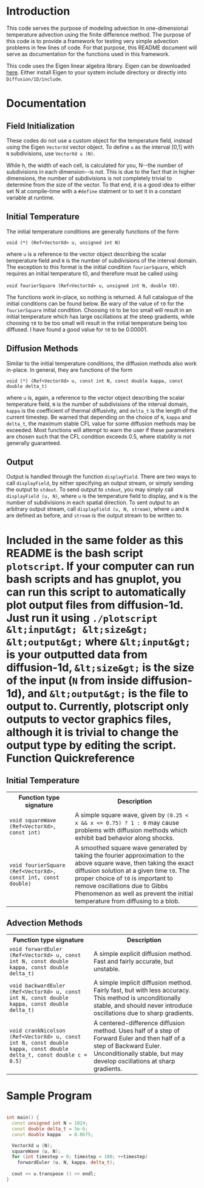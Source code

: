 Introduction
============

This code serves the purpose of modeling advection in one-dimensional temperature advection using the finite difference method. The purpose of this code is to provide a framework for testing very simple advection problems in few lines of code. For that purpose, this README document will serve as documentation for the functions used in this framework.

This code uses the Eigen linear algebra library. Eigen can be downloaded [here](http://www.eigen.tuxfamily.org). Either install Eigen to your system include directory or directly into `Diffusion/1D/include`.

Documentation
=============

Field Initialization
--------------------
These codes do not use a custom object for the temperature field, instead using the Eigen `VectorXd` vector object. To define `u` as the interval [0,1] with `N` subdivisions, use `VectorXd u (N)`. 

While h, the width of each cell, is calculated for you, N--the number of subdivisions in each dimension--is not. This is due to the fact that in higher dimensions, the number of subdivisions is not completely trivial to determine from the size of the vector. To that end, it is a good idea to either set N at compile-time with a `#define` statment or to set it in a constant variable at runtime.

Initial Temperature
-------------------
The initial temperature conditions are generally functions of the form

`void (*) (Ref<VectorXd> u, unsigned int N)`

where `u` is a reference to the vector object describing the scalar temperature field and `N` is the number of subdivisions of the interval domain. The exception  to this format is the initial condition `fourierSquare`, which requires an initial temperature t0, and therefore must be called using

`void fourierSquare (Ref<VectorXd> u, unsigned int N, double t0)`.

The functions work in-place, so nothing is returned. A full catalogue of the initial conditions can be found below. Be wary of the value of `t0` for the `fourierSquare` initial condition. Choosing `t0` to be too small will result in an initial temperature which has large oscillations at the steep gradients, while choosing `t0` to be too small will result in the initial temperature being too diffused. I have found a good value for `t0` to be 0.00001.

Diffusion Methods
-----------------
Similar to the initial temperature conditions, the diffusion methods also work in-place. In general, they are functions of the form

`void (*) (Ref<VectorXd> u, const int N, const double kappa, const double delta_t)`

where `u` is, again, a reference to the vector object describing the scalar temperature field, `N` is the number of subdivisions of the interval domain, `kappa` is the coefficient of thermal diffusivity, and `delta_t` is the length of the current timestep. Be warned that depending on the choice of `N`, `kappa` and `delta_t`, the maximum stable CFL value for some diffusion methods may be exceeded. Most functions will attempt to warn the user if these parameters are chosen such that the CFL condition exceeds 0.5, where stability is not generally guaranteed.

Output
------
Output is handled through the function `displayField`. There are two ways to call `displayField`, by either specifying an output stream, or simply sending the output to `stdout`. To send output to `stdout`, you may simply call `displayField (u, N)`, where `u` is the temperature field to display, and `N` is the number of subdivisions in each spatial direction. To sent output to an arbitrary output stream, call `displayField (u, N, stream)`, where `u` and `N` are defined as before, and `stream` is the output stream to be written to.

Included in the same folder as this README is the bash script `plotscript`. If your computer can run bash scripts and has gnuplot, you can run this script to automatically plot output files from diffusion-1d. Just run it using `./plotscript &lt;input&gt; &lt;size&gt; &lt;output&gt;` where `&lt;input&gt;` is your outputted data from diffusion-1d, `&lt;size&gt;` is the size of the input (`N` from inside diffusion-1d), and `&lt;output&gt;` is the file to output to. Currently, plotscript only outputs to vector graphics files, although it is trivial to change the output type by editing the script.
Function Quickreference
=======================

Initial Temperature
-------------------

<table>
  <tr>
    <th>Function type signature</th>
    <th>Description</th>
  </tr>
  <tr>
    <td><code>void squareWave (Ref&lt;VectorXd&gt;, const int)</code></td>
    <td>A simple square wave, given by <code>(0.25 &lt; x && x &lt;= 0.75) ? 1 : 0</code> may cause problems with diffusion methods which exhibit bad behavior along shocks.</td>
  </tr>
  <tr>
    <td><code>void fourierSquare (Ref&lt;VectorXd&gt;, const int, const double)</code></td>
    <td>A smoothed square wave generated by taking the fourier approximation to the above square wave, then taking the exact diffusion solution at a given time <code>t0</code>. The proper choice of <code>t0</code> is important to remove oscillations due to Gibbs Phenomenon as well as prevent the initial temperature from diffusing to a blob.</td>
  </tr>
</table>


Advection Methods
-----------------

<table>
  <tr>
    <th>Function type signature</th>
    <th>Description</th>
  </tr>
  <tr>
    <td><code>void forwardEuler (Ref&lt;VectorXd&gt; u, const int N, const double kappa, const double delta_t)</code></td>
    <td>A simple explicit diffusion method. Fast and fairly accurate, but unstable.</td>
  </tr>
  <tr>
    <td><code>void backwardEuler (Ref&lt;VectorXd&gt; u, const int N, const double kappa, const double delta_t)</code></td>
    <td>A simple implicit diffusion method. Fairly fast, but with less accuracy. This method is unconditionally stable, and should never introduce oscillations due to sharp gradients.</td>
  </tr>
  <tr>
    <td><code>void crankNicolson (Ref&lt;VectorXd&gt; u, const int N, const double kappa, const double delta_t, const double c = 0.5)</code></td>
    <td>A centered-difference diffusion method. Uses half of a step of Forward Euler and then half of a step of Backward Euler. Unconditionally stable, but may develop oscillations at sharp gradients.</td>
  </tr>
</table>

Sample Program
==============
```C++

int main() {
  const unsigned int N = 1024;
  const double delta_t = 5e-6;
  const double kappa   = 0.0675;

  VectorXd u (N);
  squareWave (u, N);
  for (int timestep = 0; timestep < 100; ++timestep)
    forwardEuler (u, N, kappa, delta_t);
 
  cout << u.transpose () << endl;
}
```
